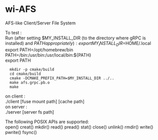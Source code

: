 # wi-AFS
AFS-like Client/Server File System

To test :   
  Run (after setting $MY_INSTALL_DIR (to the directory where gRPC is installed) and $PATH appropriately):  
      export MY_INSTALL_DIR=$HOME/.local
      export PATH=/opt/homebrew/bin  
      PATH=/bin:/usr/bin:/usr/local/bin:${PATH}                     
      export PATH     
            
      mkdir -p cmake/build  
      cd cmake/build  
      cmake -DCMAKE_PREFIX_PATH=$MY_INSTALL_DIR ../..  
      make afs.grpc.pb.o  
      make  
      
  on client :    
    ./client [fuse mount path] [cache path]  
	on server :   
	./server [server fs path]

  The following POSIX APIs are supported:  
   open()
  creat()
  mkdir()
  read()
  pread()
  stat()
  close() 
  unlink() 
  rmdir() 
  write() 
  pwrite() 
  fsync()




